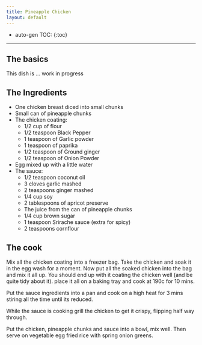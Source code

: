 ```yaml
---
title: Pineapple Chicken
layout: default
---
```


* auto-gen TOC:
{:toc}

---

## The basics
This dish is ... work in progress

## The Ingredients

 * One chicken breast diced into small chunks
 * Small can of pineapple chunks
 * The chicken coating:
    * 1/2 cup of flour
    * 1/2 teaspoon Black Pepper
    * 1 teaspoon of Garlic powder
    * 1 teaspoon of paprika
    * 1/2 teaspoon of Ground ginger
    * 1/2 teaspoon of Onion Powder
 * Egg mixed up with a little water
 * The sauce:
    * 1/2 teaspoon coconut oil
    * 3 cloves garlic mashed
    * 2 teaspoons ginger mashed
    * 1/4 cup soy
    * 2 tablespoons of apricot preserve
    * The juice from the can of pineapple chunks
    * 1/4 cup brown sugar
    * 1 teaspoon Srirache sauce (extra for spicy)
    * 2 teaspoons cornflour


## The cook
Mix all the chicken coating into a freezer bag.  Take the chicken and soak it in the egg wash for a moment.  Now put all the soaked chicken into the bag and mix it all up.  You should end up with it coating the chicken well (and be quite tidy about it).  place it all on a baking tray and cook at 190c for 10 mins.

Put the sauce ingredients into a pan and cook on a high heat for 3 mins stiring all the time until its reduced.

While the sauce is cooking grill the chicken to get it crispy, flipping half way through.

Put the chicken, pineapple chunks and sauce into a bowl, mix well.  Then serve on vegetable egg fried rice with spring onion greens.
